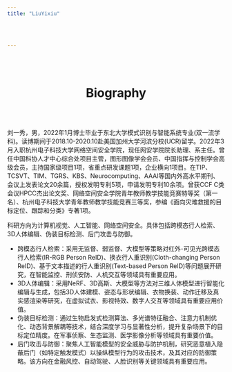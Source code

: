 ```yaml
---
title: "LiuYixiu"


   
    
---
```


<div style="text-align: center; padding: 2rem 0"><h1>Biography</h1></div>


刘一秀，男，2022年1月博士毕业于东北大学模式识别与智能系统专业(双一流学科)。读博期间于2018.10-2020.10赴美国加州大学河滨分校(UCR)留学。2022年3月入职杭州电子科技大学网络空间安全学院，现任网安学院院长助理、系主任。曾任中国科协人才中心综合处项目主管，图形图像学会会员、中国指挥与控制学会高级会员，主持国家级项目1项，省重点研发课题1项，企业横向1项目。在TIP、TCSVT、TIM、TGRS、KBS、Neurocomputing、AAAI等国内外高水平期刊、会议上发表论文20余篇，授权发明专利5项，申请发明专利10余项。曾获CCF C类会议HPCC杰出论文奖、网络空间安全学院青年教师教学技能竞赛特等奖（第一名）、杭州电子科技大学青年教师教学技能竞赛三等奖，参编《面向灾难救援的目标定位、跟踪和分类》专著1项。

科研方向为计算机视觉、人工智能、网络空间安全。具体包括跨模态行人检索、3D人体编辑、伪装目标检测、后门攻击与防御。

-	跨模态行人检索：采用无监督、弱监督、大模型等策略对红外-可见光跨模态行人检索(IR-RGB Person ReID)、换衣行人重识别(Cloth-changing Person ReID)、基于文本描述的行人重识别(Text-based Person ReID)等问题展开研究，在智能监控、刑侦安防、人机交互等领域具有重要应用。
-	3D人体编辑：采用NeRF、3D高斯、大模型等方法对三维人体模型进行智能化编辑与生成，包括3D人体建模、姿态与形状编辑、衣物换装、动作迁移及真实感渲染等研究，在虚拟试衣、影视特效、数字人交互等领域具有重要应用价值。
-	伪装目标检测：通过生物启发式检测算法、多光谱特征融合、注意力机制优化、动态背景解耦等技术，结合深度学习与显著性分析，提升复杂场景下的目标定位精度。在军事侦察、生态监测、医学影像分析等领域具有重要价值。
-	后门攻击与防御：聚焦人工智能模型的安全威胁与防护机制，研究恶意植入隐蔽后门（如特定触发模式）以操纵模型行为的攻击技术，及其对应的防御策略。该方向在金融风控、自动驾驶、人脸识别等关键领域具有重要应用。
